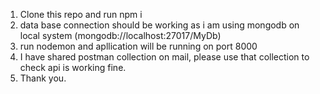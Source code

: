 1. Clone this repo and run npm i 
2. data base connection should be working as i am using mongodb on local system (mongodb://localhost:27017/MyDb)
3. run nodemon and apllication will be running on port 8000
4. I have shared postman collection on mail, please use that collection to check api is working fine.
5. Thank you.
